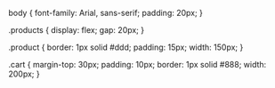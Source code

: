 body {
  font-family: Arial, sans-serif;
  padding: 20px;
}

.products {
  display: flex;
  gap: 20px;
}

.product {
  border: 1px solid #ddd;
  padding: 15px;
  width: 150px;
}

.cart {
  margin-top: 30px;
  padding: 10px;
  border: 1px solid #888;
  width: 200px;
}
